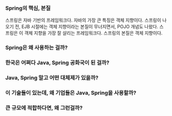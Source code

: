 ### Spring의 핵심, 본질
스프링은 자바 기반의 프레임워크다.
자바의 가장 큰 특징은 객체 지향이다.
스프링이 나오기 전, EJB 시절에는 객체 지향이라는 본질이 무너지면서, POJO 개념도 나왔다.
스프링은 이 객체 지향을 가장 잘 살리는 프레임워크다.
스프링의 본질은 객체 지향이다.

### Spring은 왜 사용하는 걸까?


### 한국은 어쩌다 Java, Spring 공화국이 된 걸까?


### Java, Spring 말고 어떤 대체제가 있을까?


### 이 기술들이 있는데, 왜 기업들은 Java, Spring을 사용할까?


### 큰 규모에 적합하다면, 왜 그런걸까?


